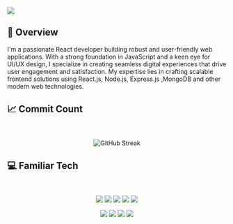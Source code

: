 <img src="https://i.ibb.co/tcFYPn0/Blog-Common-Image-React-OG-Image-4f86147829-1.jpg" />

## :eyes: Overview

<p>
  I'm a passionate React developer building robust and user-friendly web applications. With a strong foundation in JavaScript and a keen eye for UI/UX design, I specialize in creating seamless digital experiences that drive user engagement and satisfaction. My expertise lies in crafting scalable frontend solutions using React.js, Node.js, Express.js ,MongoDB and other modern web technologies.
</p>

## :chart_with_upwards_trend: Commit Count

<br />
<p align="center">
  <img src="https://streak-stats.demolab.com?user=rafizul896&theme=dark-minimalist&hide_border=false&hide_current_streak=false&hide_longest_streak=false" alt="GitHub Streak" />
</p>

## :computer: Familiar Tech

<br>
<p align="center">
<img src="https://github.com/mir-hussain/mir-hussain/blob/main/images/icons/HTML.png"/>
<img src="https://github.com/mir-hussain/mir-hussain/blob/main/images/icons/css.png"/>
<img src="https://github.com/mir-hussain/mir-hussain/blob/main/images/icons/tailwind.png"/>
<img src="https://github.com/mir-hussain/mir-hussain/blob/main/images/icons/JavaScript.png"/>
<img src="https://github.com/mir-hussain/mir-hussain/blob/main/images/icons/react.png"/>
</p>
<p align="center">
<img src="https://github.com/mir-hussain/mir-hussain/blob/main/images/icons/firebase.png"/>
<img src="https://github.com/mir-hussain/mir-hussain/blob/main/images/icons/node.png"/>
<img src="https://github.com/mir-hussain/mir-hussain/blob/main/images/icons/express.png"/>
<img src="https://github.com/mir-hussain/mir-hussain/blob/main/images/icons/mongo.png"/>
</p><br/>
